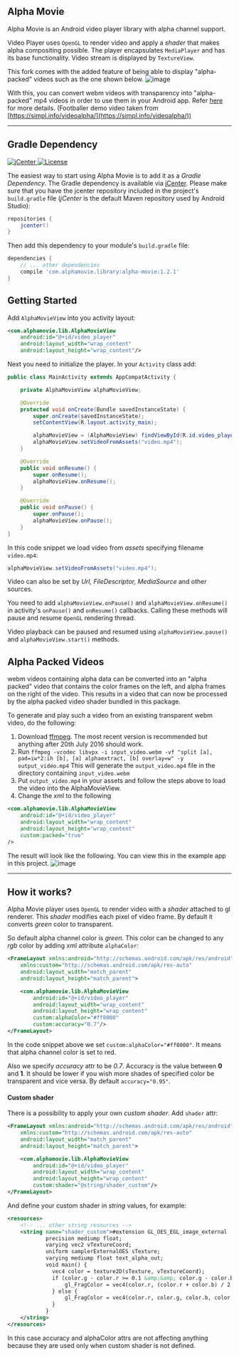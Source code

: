 ## Alpha Movie

Alpha Movie is an Android video player library with alpha channel support.

Video Player uses `OpenGL` to render video and apply a *shader* that makes alpha compositing possible. The player encapsulates `MediaPlayer` and has its base functionality. Video stream is displayed by `TextureView`.

This fork comes with the added feature of being able to display "alpha-packed" videos such as the one shown below.
![image](https://user-images.githubusercontent.com/314281/117477004-0b9e3080-af90-11eb-8f2e-a69ecb1353e9.png)

With this, you can convert webm videos with transparency into "alpha-packed" mp4 videos in order to use them in your Android app. Refer [here](#alpha-packed-videos) for more details.
(Footballer demo video taken from [https://simpl.info/videoalpha/](https://simpl.info/videoalpha/))

---

## Gradle Dependency

[ ![jCenter](https://api.bintray.com/packages/pavelsemak/alpha-movie/alpha-movie/images/download.svg) ](https://bintray.com/pavelsemak/alpha-movie/alpha-movie/_latestVersion)
[![License](https://img.shields.io/badge/license-Apache%202-4EB1BA.svg?style=flat-square)](https://www.apache.org/licenses/LICENSE-2.0.html)

The easiest way to start using Alpha Movie is to add it as a *Gradle Dependency*. The Gradle dependency is available via [jCenter](https://bintray.com/pavelsemak/alpha-movie/alpha-movie/view). Please make sure that you have the jcenter repository included in the project's `build.gradle` file (*jCenter* is the default Maven repository used by Android Studio):

```gradle
repositories {
    jcenter()
}
```

Then add this dependency to your module's `build.gradle` file:

```gradle
dependencies {
    // ... other dependencies
    compile 'com.alphamovie.library:alpha-movie:1.2.1'
}
```

## Getting Started

Add `AlphaMovieView` into you activity layout:

```xml
<com.alphamovie.lib.AlphaMovieView
    android:id="@+id/video_player"
    android:layout_width="wrap_content"
    android:layout_height="wrap_content"/>
```

Next you need to initialize the player. In your `Activity` class add:

```java
public class MainActivity extends AppCompatActivity {

    private AlphaMovieView alphaMovieView;

    @Override
    protected void onCreate(Bundle savedInstanceState) {
        super.onCreate(savedInstanceState);
        setContentView(R.layout.activity_main);

        alphaMovieView = (AlphaMovieView) findViewById(R.id.video_player);
        alphaMovieView.setVideoFromAssets("video.mp4");
    }

    @Override
    public void onResume() {
        super.onResume();
        alphaMovieView.onResume();
    }

    @Override
    public void onPause() {
        super.onPause();
        alphaMovieView.onPause();
    }
}
```

In this code snippet we load video from *assets* specifying filename `video.mp4`:

```java
alphaMovieView.setVideoFromAssets("video.mp4");
```

Video can also be set by *Url, FileDescriptor, MediaSource* and other sources.

You need to add `alphaMovieView.onPause()` and `alphaMovieView.onResume()` in activity's `onPause()` and `onResume()` callbacks. Calling these methods will pause and resume `OpenGL` rendering thread.

Video playback can be paused and resumed using `alphaMovieView.pause()` and `alphaMovieView.start()` methods.

## Alpha Packed Videos

webm videos containing alpha data can be converted into an "alpha packed" video that contains the color frames on the left, and alpha frames on the right of the video.
This results in a video that can now be processed by the alpha packed video shader bundled in this package.

To generate and play such a video from an existing transparent webm video, do the following:

1. Download [ffmpeg](https://ffmpeg.org/download.html). The most recent version is recommended but anything after 20th July 2016 should work.
1. Run `ffmpeg -vcodec libvpx -i input_video.webm -vf "split [a], pad=iw*2:ih [b], [a] alphaextract, [b] overlay=w" -y output_video.mp4`
    This will generate the `output_video.mp4` file in the directory containing `input_video.webm`
1. Put `output_video.mp4` in your assets and follow the steps above to load the video into the AlphaMovieView.
1. Change the xml to the following
```xml
<com.alphamovie.lib.AlphaMovieView
    android:id="@+id/video_player"
    android:layout_width="wrap_content"
    android:layout_height="wrap_content"
    custom:packed="true"
/>
```

The result will look like the following. You can view this in the example app in this project.
![image](https://user-images.githubusercontent.com/314281/117478937-57ea7000-af92-11eb-9ade-757eb1bda991.png)

---

## How it works?

Alpha Movie player uses `OpenGL` to render video with a *shader* attached to gl renderer. This *shader* modifies each pixel of video frame. By default it converts *green* color to transparent.

So default alpha channel color is *green*. This color can be changed to any *rgb* color by adding xml attribute `alphaColor`:

```xml
<FrameLayout xmlns:android="http://schemas.android.com/apk/res/android"
    xmlns:custom="http://schemas.android.com/apk/res-auto"
    android:layout_width="match_parent"
    android:layout_height="match_parent">

    <com.alphamovie.lib.AlphaMovieView
        android:id="@+id/video_player"
        android:layout_width="wrap_content"
        android:layout_height="wrap_content"
        custom:alphaColor="#ff0000"
        custom:accuracy="0.7"/>
</FrameLayout>
```
In the code snippet above we set `custom:alphaColor="#ff0000"`. It means that alpha channel color is set to red.

Also we specify *accuracy* attr to be *0.7*. Accuracy is the value between **0** and **1**. It should be lower if you wish more shades of specified color be transparent and vice versa. By default `accuracy="0.95"`. 

#### Custom shader

There is a possibility to apply your own *custom shader*. Add `shader` attr:

```xml
<FrameLayout xmlns:android="http://schemas.android.com/apk/res/android"
    xmlns:custom="http://schemas.android.com/apk/res-auto"
    android:layout_width="match_parent"
    android:layout_height="match_parent">

    <com.alphamovie.lib.AlphaMovieView
        android:id="@+id/video_player"
        android:layout_width="wrap_content"
        android:layout_height="wrap_content"
        custom:shader="@string/shader_custom"/>
</FrameLayout>
```

And define your custom shader in *string* values, for example:

```xml
<resources>
    <!-- ... other string resources -->
    <string name="shader_custom">#extension GL_OES_EGL_image_external : require\n
            precision mediump float;
            varying vec2 vTextureCoord;
            uniform samplerExternalOES sTexture;
            varying mediump float text_alpha_out;
            void main() {
              vec4 color = texture2D(sTexture, vTextureCoord);
              if (color.g - color.r >= 0.1 &amp;&amp; color.g - color.b >= 0.1) {
                  gl_FragColor = vec4(color.r, (color.r + color.b) / 2.0, color.b, 1.0 - color.g);
              } else {
                  gl_FragColor = vec4(color.r, color.g, color.b, color.a);
              }
            }
    </string>
</resources>
```

In this case accuracy and alphaColor attrs are not affecting anything because they are used only when custom shader is not defined.

